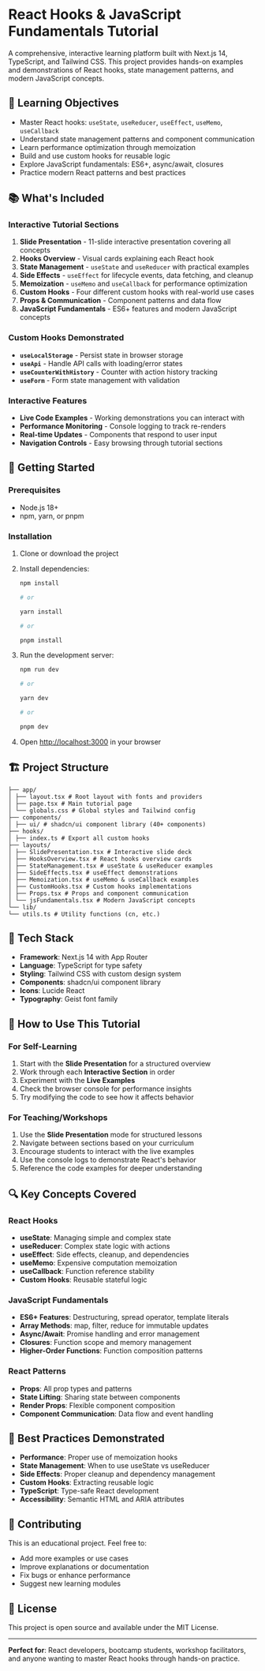 # React Hooks & JavaScript Fundamentals Tutorial

A comprehensive, interactive learning platform built with Next.js 14, TypeScript, and Tailwind CSS. This project provides hands-on examples and demonstrations of React hooks, state management patterns, and modern JavaScript concepts.

## 🎯 Learning Objectives

- Master React hooks: `useState`, `useReducer`, `useEffect`, `useMemo`, `useCallback`
- Understand state management patterns and component communication
- Learn performance optimization through memoization
- Build and use custom hooks for reusable logic
- Explore JavaScript fundamentals: ES6+, async/await, closures
- Practice modern React patterns and best practices

## 📚 What's Included

### Interactive Tutorial Sections

1. **Slide Presentation** - 11-slide interactive presentation covering all concepts
2. **Hooks Overview** - Visual cards explaining each React hook
3. **State Management** - `useState` and `useReducer` with practical examples
4. **Side Effects** - `useEffect` for lifecycle events, data fetching, and cleanup
5. **Memoization** - `useMemo` and `useCallback` for performance optimization
6. **Custom Hooks** - Four different custom hooks with real-world use cases
7. **Props & Communication** - Component patterns and data flow
8. **JavaScript Fundamentals** - ES6+ features and modern JavaScript concepts

### Custom Hooks Demonstrated

- **`useLocalStorage`** - Persist state in browser storage
- **`useApi`** - Handle API calls with loading/error states
- **`useCounterWithHistory`** - Counter with action history tracking
- **`useForm`** - Form state management with validation

### Interactive Features

- **Live Code Examples** - Working demonstrations you can interact with
- **Performance Monitoring** - Console logging to track re-renders
- **Real-time Updates** - Components that respond to user input
- **Navigation Controls** - Easy browsing through tutorial sections

## 🚀 Getting Started

### Prerequisites

- Node.js 18+
- npm, yarn, or pnpm

### Installation

1. Clone or download the project
2. Install dependencies:

   ```bash
   npm install

   # or

   yarn install

   # or

   pnpm install
   ```

3. Run the development server:

   ```bash
   npm run dev

   # or

   yarn dev

   # or

   pnpm dev
   ```

4. Open [http://localhost:3000](http://localhost:3000) in your browser

## 🏗️ Project Structure

```
├── app/
│ ├── layout.tsx # Root layout with fonts and providers
│ ├── page.tsx # Main tutorial page
│ └── globals.css # Global styles and Tailwind config
├── components/
│ ├── ui/ # shadcn/ui component library (40+ components)
├── hooks/
│ ├── index.ts # Export all custom hooks
├── layouts/
│ ├── SlidePresentation.tsx # Interactive slide deck
│ ├── HooksOverview.tsx # React hooks overview cards
│ ├── StateManagement.tsx # useState & useReducer examples
│ ├── SideEffects.tsx # useEffect demonstrations
│ ├── Memoization.tsx # useMemo & useCallback examples
│ ├── CustomHooks.tsx # Custom hooks implementations
│ ├── Props.tsx # Props and component communication
│ └── jsFundamentals.tsx # Modern JavaScript concepts
└── lib/
└── utils.ts # Utility functions (cn, etc.)
```

## 🎨 Tech Stack

- **Framework**: Next.js 14 with App Router
- **Language**: TypeScript for type safety
- **Styling**: Tailwind CSS with custom design system
- **Components**: shadcn/ui component library
- **Icons**: Lucide React
- **Typography**: Geist font family

## 📖 How to Use This Tutorial

### For Self-Learning

1. Start with the **Slide Presentation** for a structured overview
2. Work through each **Interactive Section** in order
3. Experiment with the **Live Examples**
4. Check the browser console for performance insights
5. Try modifying the code to see how it affects behavior

### For Teaching/Workshops

1. Use the **Slide Presentation** mode for structured lessons
2. Navigate between sections based on your curriculum
3. Encourage students to interact with the live examples
4. Use the console logs to demonstrate React's behavior
5. Reference the code examples for deeper understanding

## 🔍 Key Concepts Covered

### React Hooks

- **useState**: Managing simple and complex state
- **useReducer**: Complex state logic with actions
- **useEffect**: Side effects, cleanup, and dependencies
- **useMemo**: Expensive computation memoization
- **useCallback**: Function reference stability
- **Custom Hooks**: Reusable stateful logic

### JavaScript Fundamentals

- **ES6+ Features**: Destructuring, spread operator, template literals
- **Array Methods**: map, filter, reduce for immutable updates
- **Async/Await**: Promise handling and error management
- **Closures**: Function scope and memory management
- **Higher-Order Functions**: Function composition patterns

### React Patterns

- **Props**: All prop types and patterns
- **State Lifting**: Sharing state between components
- **Render Props**: Flexible component composition
- **Component Communication**: Data flow and event handling

## 🎯 Best Practices Demonstrated

- **Performance**: Proper use of memoization hooks
- **State Management**: When to use useState vs useReducer
- **Side Effects**: Proper cleanup and dependency management
- **Custom Hooks**: Extracting reusable logic
- **TypeScript**: Type-safe React development
- **Accessibility**: Semantic HTML and ARIA attributes

## 🤝 Contributing

This is an educational project. Feel free to:

- Add more examples or use cases
- Improve explanations or documentation
- Fix bugs or enhance performance
- Suggest new learning modules

## 📝 License

This project is open source and available under the MIT License.

---

**Perfect for**: React developers, bootcamp students, workshop facilitators, and anyone wanting to master React hooks through hands-on practice.
